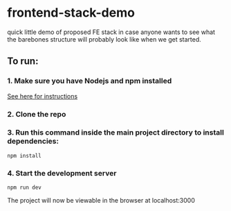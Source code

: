 # frontend-stack-demo
quick little demo of proposed FE stack in case anyone wants to see what the barebones structure will probably look like when we get started.

## To run:

### 1. Make sure you have Nodejs and npm installed
[See here for instructions](https://docs.npmjs.com/downloading-and-installing-node-js-and-npm)
### 2. Clone the repo
### 3. Run this command inside the main project directory to install dependencies:
```
npm install
```
### 4. Start the development server
```
npm run dev
```
The project will now be viewable in the browser at localhost:3000
